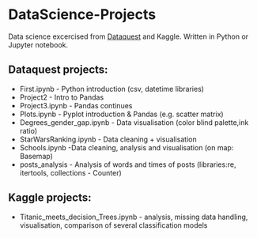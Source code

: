 # DataScience-Projects
Data science excercised from [Dataquest](https://www.dataquest.io/) and Kaggle.
Written in Python or Jupyter notebook.

## Dataquest projects:
- First.ipynb  - Python introduction (csv, datetime libraries)
- Project2 - Intro to Pandas
- Project3.ipynb - Pandas continues
- Plots.ipynb - Pyplot introduction & Pandas (e.g. scatter matrix)
- Degrees_gender_gap.ipynb - Data visualisation (color blind palette,ink ratio)
- StarWarsRanking.ipynb - Data cleaning + visualisation
- Schools.ipynb -Data cleaning, analysis and visualisation (on map: Basemap)
- posts_analysis - Analysis of words and times of posts (libraries:re, itertools, collections - Counter) 


## Kaggle projects:
- Titanic_meets_decision_Trees.ipynb - analysis, missing data handling, visualisation, comparison of several classification models

